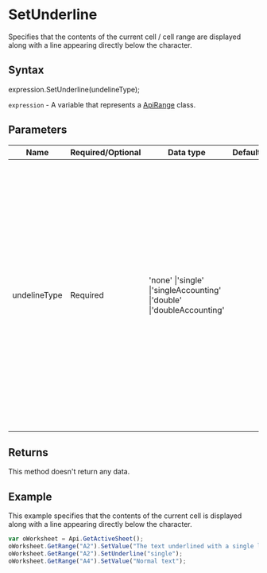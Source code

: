 # SetUnderline

Specifies that the contents of the current cell / cell range are displayed along with a line appearing directly below the character.

## Syntax

expression.SetUnderline(undelineType);

`expression` - A variable that represents a [ApiRange](../ApiRange.md) class.

## Parameters

| **Name** | **Required/Optional** | **Data type** | **Default** | **Description** |
| ------------- | ------------- | ------------- | ------------- | ------------- |
| undelineType | Required | 'none' &#124;'single' &#124;'singleAccounting' &#124;'double' &#124;'doubleAccounting' |  | Specifies the type of theline displayed under the characters. The following values are available:* **"none"** - for no underlining;* **"single"** - for a single line underlining the cell contents;* **"singleAccounting"** - for a single line underlining the cell contents but not protruding beyond the cell borders;* **"double"** - for a double line underlining the cell contents;* **"doubleAccounting"** - for a double line underlining the cell contents but not protruding beyond the cell borders. |

## Returns

This method doesn't return any data.

## Example

This example specifies that the contents of the current cell is displayed along with a line appearing directly below the character.

```javascript
var oWorksheet = Api.GetActiveSheet();
oWorksheet.GetRange("A2").SetValue("The text underlined with a single line");
oWorksheet.GetRange("A2").SetUnderline("single");
oWorksheet.GetRange("A4").SetValue("Normal text");
```
